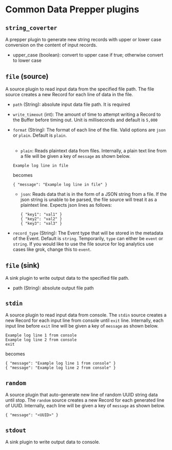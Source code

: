 # Common Data Prepper plugins

## `string_coverter`

A prepper plugin to generate new string records with upper or lower case conversion on the content of input records.

- upper_case (boolean): convert to upper case if true; otherwise convert to lower case

## `file` (source)

A source plugin to read input data from the specified file path. The file source creates a new Record for each line of data in the file.

* `path` (String): absolute input data file path. It is required
  
* `write_timeout` (int): The amount of time to attempt writing a Record to the Buffer before timing out. Unit is milliseconds and default is `5,000`  

* `format` (String): The format of each line of the file. Valid options are `json` or `plain`. Default is `plain`.
  <br></br>
    * `plain`: Reads plaintext data from files. Internally, a plain text line from a file will be given a key of `message` as shown below.
    ```
    Example log line in file
    ```
  becomes 
    ```
    { "message": "Example log line in file" }
    ```
  
    * `json`: Reads data that is in the form of a JSON string from a file. If the json string is unable to be parsed, the file source will treat it as a plaintext line.
  Expects json lines as follows:
      ```
      { "key1": "val1" }
      { "key2": "val2" }
      { "key3": "val3" }
      ```
      
* `record_type` (String): The Event type that will be stored in the metadata of the Event. Default is `string`. 
Temporarily, `type` can either be `event` or `string`. If you would like to use the file source for log analytics use cases like grok, 
  change this to `event`.

## `file` (sink)

A sink plugin to write output data to the specified file path.

- path (String): absolute output file path

## `stdin`

A source plugin to read input data from console. The `stdin` source creates a new Record for each input line from console 
until `exit` line. Internally, each input line before `exit` line will be given a key of
`message` as shown below.
```
Example log line 1 from console
Example log line 2 from console
exit
```
becomes 
```
{ "message": "Example log line 1 from console" }
{ "message": "Example log line 2 from console" }
```

## `random`

A source plugin that auto-generate new line of random UUID string data until stop. The `random` source creates a new 
Record for each generated line of UUID. Internally, each line will be given a key of `message` as shown below.
```
{ "message": "<UUID>" }
```

## `stdout`

A sink plugin to write output data to console.
